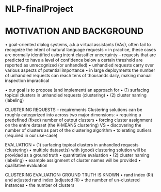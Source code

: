 # NLP-finalProject

# MOTIVATION AND BACKGROUND
• goal-oriented dialog systems, a.k.a virtual assistants (VAs), often fail to
   recognize the intent of natural language requests
• in practice, these cases are normally identified using intent classifier
   uncertainty – requests that are predicted to have a level of confidence below a
   certain threshold are reported as unrecognized (or unhandled)
• unhandled requests carry over various aspects of potential importance
• in large deployments the number of unhandled requests can reach tens of
   thousands daily, making manual inspection impractical

• our goal is to propose (and implement) an approach for
• (1) surfacing topical clusters in unhandled requests (clustering)
• (2) cluster naming (labeling)

CLUSTERING REQUESTS – requirements
Clustering solutions can be roughly categorized into across two major dimensions:
• requiring a predefined (fixed) number of output clusters
• forcing cluster assignment on the entire dataset
(the K-MEANS clustering)
VS
• discovering the number of clusters as part of the clustering algorithm
• tolerating outliers
(required in our use-case)

EVALUATION
• (1) surfacing topical clusters in unhandled requests (clustering)
• multiple dataset(s) with (good) clustering solution will be provided as a ground truth
• quantitative evaluation
• (2) cluster naming (labeling)
• example assignment of cluster names will be provided
• qualitative evaluation

CLUSTERING EVALUATION: GROUND TRUTH IS KNOWN
• rand index (RI) and adjusted rand index (adjusted RI)
• the number of un-clustered instances
• the number of clusters